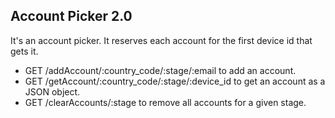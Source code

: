 Account Picker 2.0
------------------


It's an account picker. It reserves each account for the first device id that gets it.

- GET /addAccount/:country_code/:stage/:email to add an account.
- GET /getAccount/:country_code/:stage/:device_id to get an account as a JSON object.
- GET /clearAccounts/:stage to remove all accounts for a given stage.
